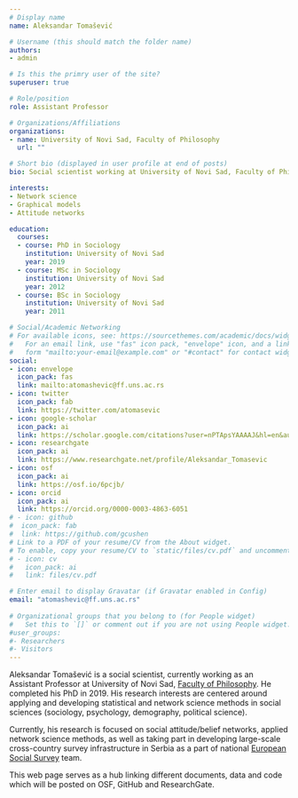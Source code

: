 ```yaml
---
# Display name
name: Aleksandar Tomašević

# Username (this should match the folder name)
authors:
- admin

# Is this the primry user of the site?
superuser: true

# Role/position
role: Assistant Professor

# Organizations/Affiliations
organizations:
- name: University of Novi Sad, Faculty of Philosophy
  url: ""

# Short bio (displayed in user profile at end of posts)
bio: Social scientist working at University of Novi Sad, Faculty of Philosophy. Member of Serbian national ESS team.

interests:
- Network science
- Graphical models
- Attitude networks

education:
  courses:
  - course: PhD in Sociology
    institution: University of Novi Sad
    year: 2019
  - course: MSc in Sociology
    institution: University of Novi Sad
    year: 2012
  - course: BSc in Sociology
    institution: University of Novi Sad
    year: 2011

# Social/Academic Networking
# For available icons, see: https://sourcethemes.com/academic/docs/widgets/#icons
#   For an email link, use "fas" icon pack, "envelope" icon, and a link in the
#   form "mailto:your-email@example.com" or "#contact" for contact widget.
social:
- icon: envelope
  icon_pack: fas
  link: mailto:atomashevic@ff.uns.ac.rs
- icon: twitter
  icon_pack: fab
  link: https://twitter.com/atomasevic
- icon: google-scholar
  icon_pack: ai
  link: https://scholar.google.com/citations?user=nPTApsYAAAAJ&hl=en&authuser=1
- icon: researchgate
  icon_pack: ai
  link: https://www.researchgate.net/profile/Aleksandar_Tomasevic
- icon: osf
  icon_pack: ai
  link: https://osf.io/6pcjb/  
- icon: orcid
  icon_pack: ai
  link: https://orcid.org/0000-0003-4863-6051
# - icon: github
#  icon_pack: fab
#  link: https://github.com/gcushen
# Link to a PDF of your resume/CV from the About widget.
# To enable, copy your resume/CV to `static/files/cv.pdf` and uncomment the lines below.  
# - icon: cv
#   icon_pack: ai
#   link: files/cv.pdf

# Enter email to display Gravatar (if Gravatar enabled in Config)
email: "atomashevic@ff.uns.ac.rs"
  
# Organizational groups that you belong to (for People widget)
#   Set this to `[]` or comment out if you are not using People widget.  
#user_groups:
#- Researchers
#- Visitors
---
```


Aleksandar Tomašević is a social scientist, currently working as an Assistant Professor at University of Novi Sad, [Faculty of Philosophy](http://ff.uns.ac.rs/). He completed his PhD in 2019. His research interests are centered around applying and developing statistical and network science methods in social sciences (sociology, psychology, demography, political science). 

Currently, his research is focused on social attitude/belief networks, applied network science methods, as well as taking part in developing large-scale cross-country survey infrastructure in Serbia as a part of national [European Social Survey](https://www.europeansocialsurvey.org/) team.

This web page serves as a hub linking different documents, data and code which will be posted on OSF, GitHub and ResearchGate.